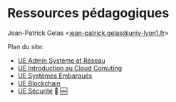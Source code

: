 # Ressources pédagogiques

Jean-Patrick Gelas  <[jean-patrick.gelas@univ-lyon1.fr](mailto:jean-patrick.gelas@univ-lyon1.fr)>

Plan du site:

  - [UE Admin Système et Réseau](UE_AdminSysResx_CCI)
  - [UE Introduction au Cloud Comuting](UE_Cloud_CCI)
  - [UE Systèmes Embarqués](UE_Embarque)
  - [UE Blockchain](UE_Blockchain) 
  - [UE Sécurité](UE_Securite) 🌟 🆕

 

